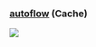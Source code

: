 ### [autoflow](https://github.com/pingcap/autoflow) (Cache)

![](https://img.shields.io/github/license/pingcap/autoflow?style=flat-square)

[^1]: [Deploy with Docker & Docker Compose](https://tidb.ai/docs/deploy-with-docker)